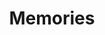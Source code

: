 ---
title: Memories
image: memories.png
description: >-
    J.J est amnésique, chaque jour il se réveille en ayant oublié toute sa vie. Il se retrouve quotidiennement perdu dans le musée de Bordeaux Aquitaine. Petit à petit, en regardant les œuvres, la mémoire lui revient et se rappelle...

link: https://memories-musee.netlify.app/
mention: >-
    Vous devez vous trouver au musée pour vivre pleinement l'expérience. L'expérience a été conçue pour une navigation sur mobile (et non sur ordinateur).
release: 29/03/2021
locked: false
---